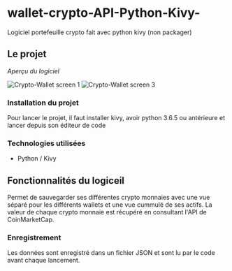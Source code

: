 # wallet-crypto-API-Python-Kivy-
Logiciel portefeuille crypto fait avec python kivy (non packager)

## Le projet
<i>Aperçu du logiciel</i>

![Crypto-Wallet screen 1](https://user-images.githubusercontent.com/92601146/163048717-d132d037-8428-43ae-b59d-edaa15c2e256.png)
![Crypto-Wallet screen 3](https://user-images.githubusercontent.com/92601146/163050626-88e33eb5-f4bf-4f52-a75d-c975fe24f14a.png)


### Installation du projet
Pour lancer le projet, il faut installer kivy, avoir python 3.6.5 ou antérieure et lancer depuis son éditeur de code

### Technologies utilisées
- Python / Kivy

## Fonctionnalités du logiceil
Permet de sauvegarder ses différentes crypto monnaies avec une vue séparé pour les différents wallets et une vue cummulé de ses actifs.
La valeur de chaque crypto monnaie est récupéré en consultant l'API de CoinMarketCap.

### Enregistrement
Les données sont enregistré dans un fichier JSON et sont lu par le code avant chaque lancement.
